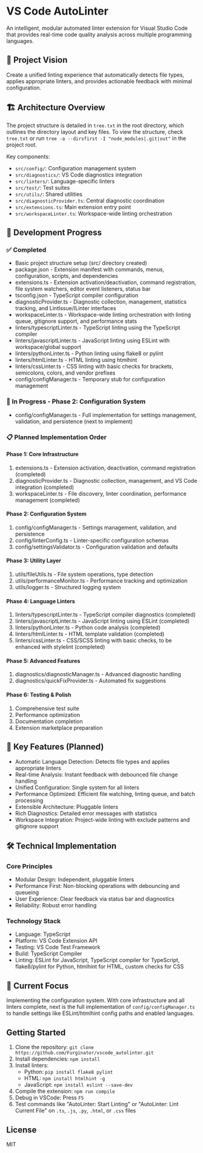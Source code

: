 # VS Code AutoLinter

An intelligent, modular automated linter extension for Visual Studio Code that provides real-time code quality analysis across multiple programming languages.

## 🎯 Project Vision

Create a unified linting experience that automatically detects file types, applies appropriate linters, and provides actionable feedback with minimal configuration.

## 🏗️ Architecture Overview

The project structure is detailed in `tree.txt` in the root directory, which outlines the directory layout and key files. To view the structure, check `tree.txt` or run `tree -a --dirsfirst -I "node_modules|.git|out"` in the project root.

Key components:
- `src/config/`: Configuration management system
- `src/diagnostics/`: VS Code diagnostics integration
- `src/linters/`: Language-specific linters
- `src/test/`: Test suites
- `src/utils/`: Shared utilities
- `src/diagnosticProvider.ts`: Central diagnostic coordination
- `src/extensions.ts`: Main extension entry point
- `src/workspaceLinter.ts`: Workspace-wide linting orchestration

## 🔧 Development Progress

### ✅ Completed

* Basic project structure setup (src/ directory created)
* package.json - Extension manifest with commands, menus, configuration, scripts, and dependencies
* extensions.ts - Extension activation/deactivation, command registration, file system watchers, editor event listeners, status bar
* tsconfig.json - TypeScript compiler configuration
* diagnosticProvider.ts - Diagnostic collection, management, statistics tracking, and LintIssue/ILinter interfaces
* workspaceLinter.ts - Workspace-wide linting orchestration with linting queue, gitignore support, and performance stats
* linters/typescriptLinter.ts - TypeScript linting using the TypeScript compiler
* linters/javascriptLinter.ts - JavaScript linting using ESLint with workspace/global support
* linters/pythonLinter.ts - Python linting using flake8 or pylint
* linters/htmlLinter.ts - HTML linting using htmlhint
* linters/cssLinter.ts - CSS linting with basic checks for brackets, semicolons, colors, and vendor prefixes
* config/configManager.ts - Temporary stub for configuration management

### 🚧 In Progress - Phase 2: Configuration System

* config/configManager.ts - Full implementation for settings management, validation, and persistence (next to implement)

### 📋 Planned Implementation Order

#### Phase 1: Core Infrastructure

1. extensions.ts - Extension activation, deactivation, command registration (completed)
2. diagnosticProvider.ts - Diagnostic collection, management, and VS Code integration (completed)
3. workspaceLinter.ts - File discovery, linter coordination, performance management (completed)

#### Phase 2: Configuration System

1. config/configManager.ts - Settings management, validation, and persistence
2. config/linterConfig.ts - Linter-specific configuration schemas
3. config/settingsValidator.ts - Configuration validation and defaults

#### Phase 3: Utility Layer

1. utils/fileUtils.ts - File system operations, type detection
2. utils/performanceMonitor.ts - Performance tracking and optimization
3. utils/logger.ts - Structured logging system

#### Phase 4: Language Linters

1. linters/typescriptLinter.ts - TypeScript compiler diagnostics (completed)
2. linters/javascriptLinter.ts - JavaScript linting using ESLint (completed)
3. linters/pythonLinter.ts - Python code analysis (completed)
4. linters/htmlLinter.ts - HTML template validation (completed)
5. linters/cssLinter.ts - CSS/SCSS linting with basic checks, to be enhanced with stylelint (completed)

#### Phase 5: Advanced Features

1. diagnostics/diagnosticManager.ts - Advanced diagnostic handling
2. diagnostics/quickFixProvider.ts - Automated fix suggestions

#### Phase 6: Testing & Polish

1. Comprehensive test suite
2. Performance optimization
3. Documentation completion
4. Extension marketplace preparation

## 🚀 Key Features (Planned)

* Automatic Language Detection: Detects file types and applies appropriate linters
* Real-time Analysis: Instant feedback with debounced file change handling
* Unified Configuration: Single system for all linters
* Performance Optimized: Efficient file watching, linting queue, and batch processing
* Extensible Architecture: Pluggable linters
* Rich Diagnostics: Detailed error messages with statistics
* Workspace Integration: Project-wide linting with exclude patterns and gitignore support

## 🛠️ Technical Implementation

### Core Principles

- Modular Design: Independent, pluggable linters
- Performance First: Non-blocking operations with debouncing and queueing
- User Experience: Clear feedback via status bar and diagnostics
- Reliability: Robust error handling

### Technology Stack

- Language: TypeScript
- Platform: VS Code Extension API
- Testing: VS Code Test Framework
- Build: TypeScript Compiler
- Linting: ESLint for JavaScript, TypeScript compiler for TypeScript, flake8/pylint for Python, htmlhint for HTML, custom checks for CSS

## 📝 Current Focus

Implementing the configuration system. With core infrastructure and all linters complete, next is the full implementation of `config/configManager.ts` to handle settings like ESLint/htmlhint config paths and enabled languages.

## Getting Started

1. Clone the repository: `git clone https://github.com/Furginator/vscode_autolinter.git`
2. Install dependencies: `npm install`
3. Install linters:
   - Python: `pip install flake8 pylint`
   - HTML: `npm install htmlhint -g`
   - JavaScript: `npm install eslint --save-dev`
4. Compile the extension: `npm run compile`
5. Debug in VSCode: Press `F5`
6. Test commands like "AutoLinter: Start Linting" or "AutoLinter: Lint Current File" on `.ts`, `.js`, `.py`, `.html`, or `.css` files

## License
MIT